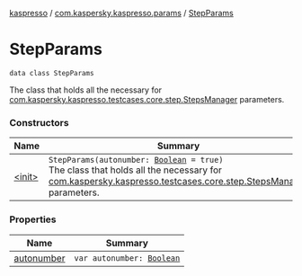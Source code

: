 [kaspresso](../../index.md) / [com.kaspersky.kaspresso.params](../index.md) / [StepParams](./index.md)

# StepParams

`data class StepParams`

The class that holds all the necessary for [com.kaspersky.kaspresso.testcases.core.step.StepsManager](#) parameters.

### Constructors

| Name | Summary |
|---|---|
| [&lt;init&gt;](-init-.md) | `StepParams(autonumber: `[`Boolean`](https://kotlinlang.org/api/latest/jvm/stdlib/kotlin/-boolean/index.html)` = true)`<br>The class that holds all the necessary for [com.kaspersky.kaspresso.testcases.core.step.StepsManager](#) parameters. |

### Properties

| Name | Summary |
|---|---|
| [autonumber](autonumber.md) | `var autonumber: `[`Boolean`](https://kotlinlang.org/api/latest/jvm/stdlib/kotlin/-boolean/index.html) |
